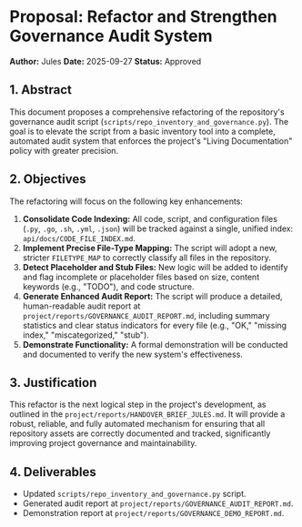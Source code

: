 # Proposal: Refactor and Strengthen Governance Audit System

**Author:** Jules
**Date:** 2025-09-27
**Status:** Approved

## 1. Abstract

This document proposes a comprehensive refactoring of the repository's governance audit script (`scripts/repo_inventory_and_governance.py`). The goal is to elevate the script from a basic inventory tool into a complete, automated audit system that enforces the project's "Living Documentation" policy with greater precision.

## 2. Objectives

The refactoring will focus on the following key enhancements:

1.  **Consolidate Code Indexing:** All code, script, and configuration files (`.py`, `.go`, `.sh`, `.yml`, `.json`) will be tracked against a single, unified index: `api/docs/CODE_FILE_INDEX.md`.
2.  **Implement Precise File-Type Mapping:** The script will adopt a new, stricter `FILETYPE_MAP` to correctly classify all files in the repository.
3.  **Detect Placeholder and Stub Files:** New logic will be added to identify and flag incomplete or placeholder files based on size, content keywords (e.g., "TODO"), and code structure.
4.  **Generate Enhanced Audit Report:** The script will produce a detailed, human-readable audit report at `project/reports/GOVERNANCE_AUDIT_REPORT.md`, including summary statistics and clear status indicators for every file (e.g., "OK," "missing index," "miscategorized," "stub").
5.  **Demonstrate Functionality:** A formal demonstration will be conducted and documented to verify the new system's effectiveness.

## 3. Justification

This refactor is the next logical step in the project's development, as outlined in the `project/reports/HANDOVER_BRIEF_JULES.md`. It will provide a robust, reliable, and fully automated mechanism for ensuring that all repository assets are correctly documented and tracked, significantly improving project governance and maintainability.

## 4. Deliverables

*   Updated `scripts/repo_inventory_and_governance.py` script.
*   Generated audit report at `project/reports/GOVERNANCE_AUDIT_REPORT.md`.
*   Demonstration report at `project/reports/GOVERNANCE_DEMO_REPORT.md`.